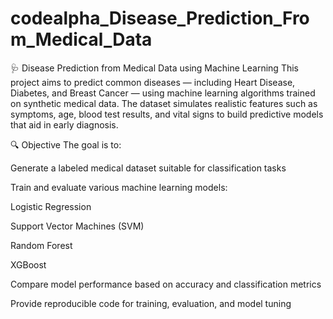 # codealpha_Disease_Prediction_From_Medical_Data

🩺 Disease Prediction from Medical Data using Machine Learning
This project aims to predict common diseases — including Heart Disease, Diabetes, and Breast Cancer — using machine learning algorithms trained on synthetic medical data. The dataset simulates realistic features such as symptoms, age, blood test results, and vital signs to build predictive models that aid in early diagnosis.

🔍 Objective
The goal is to:

Generate a labeled medical dataset suitable for classification tasks

Train and evaluate various machine learning models:

Logistic Regression

Support Vector Machines (SVM)

Random Forest

XGBoost

Compare model performance based on accuracy and classification metrics

Provide reproducible code for training, evaluation, and model tuning
